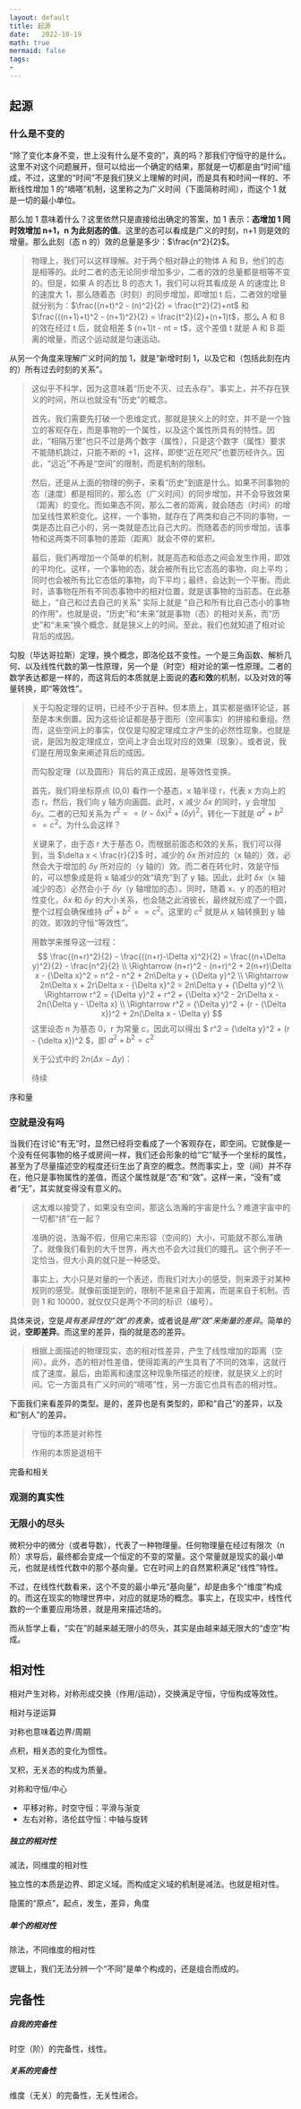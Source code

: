```yaml
---
layout: default
title: 起源
date:   2022-10-19
math: true
mermaid: false
tags:
- 
---
```


## 起源



### 什么是不变的



“除了变化本身不变，世上没有什么是不变的”，真的吗？那我们守恒守的是什么。这里不对这个问题展开，但可以给出一个确定的结果，那就是一切都是由“时间”组成，不过，这里的“时间”不是我们狭义上理解的时间，而是具有和时间一样的、不断线性增加 1 的“嘀嗒”机制，这里称之为广义时间（下面简称时间），而这个 1 就是一切的最小单位。

那么加 1 意味着什么？这里依然只是直接给出确定的答案，加 1 表示：**态增加 1 同时效增加 n+1，n 为此刻态的值**。这里的态可以看成是广义的时刻，n+1 则是效的增量。那么此刻（态 n 的）效的总量是多少：$\frac{n^2}{2}$。

>物理上，我们可以这样理解。对于两个相对静止的物体 A 和 B，他们的态是相等的。此时二者的态无论同步增加多少，二者的效的总量都是相等不变的。但是，如果 A 的态比 B 的态大 1，我们可以将其看成是 A 的速度比 B 的速度大 1，那么随着态（时刻）的同步增加，即增加 t 后，二者效的增量就分别为：$\frac{(n+t)^2 - (n)^2}{2} = \frac{t^2}{2}+nt$ 和 $\frac{((n+1)+t)^2 - (n+1)^2}{2} = \frac{t^2}{2}+(n+1)t$，那么 A 和 B 的效在经过 t 后，就会相差 $ (n+1)t - nt = t$，这个差值 t 就是 A 和 B 距离的增量，而这个运动就是匀速运动。

从另一个角度来理解广义时间的加 1，就是“新增时刻 1，以及它和（包括此刻在内的）所有过去时刻的关系”。

> 这似乎不科学，因为这意味着“历史不灭、过去永存”。事实上，并不存在狭义的时间，所以也就没有“历史”的概念。
>
> 首先，我们需要先打破一个思维定式，那就是狭义上的时空，并不是一个独立的客观存在，而是事物的一个属性，以及这个属性所具有的特性。因此，“相隔万里”也只不过是两个数字（属性），只是这个数字（属性）要求不能随机跳过，只能不断的 +1，这样，即使“近在咫尺”也要历经许久。因此，“远近”不再是“空间”的限制，而是机制的限制。
>
> 然后，还是从上面的物理的例子，来看“历史”到底是什么。如果不同事物的态（速度）都是相同的，那么态（广义时间）的同步增加，并不会导致效果（距离）的变化。而如果态不同，那么二者的距离，就会随态（时间）的增加呈线性累积变化。这样，一个事物，就存在了两类和自己不同的事物，一类是态比自己小的，另一类就是态比自己大的。而随着态的同步增加，该事物和这两类不同事物的差距（距离）就会不停的累积。
>
> 最后，我们再增加一个简单的机制，就是高态和低态之间会发生作用，即效的平均化。这样，一个事物的态，就会被所有比它态高的事物，向上平均；同时也会被所有比它态低的事物，向下平均；最终，会达到一个平衡。而此时，该事物在所有不同态事物中的相对位置，就是该事物的当前态。在此基础上，“自己和过去自己的关系” 实际上就是 "自己和所有比自己态小的事物的作用"。也就是说，“历史”和“未来”就是事物（态）的相对关系，而“历史”和“未来”换个概念，就是狭义上的时间。至此，我们也就知道了相对论背后的成因。

勾股（毕达哥拉斯）定理，换个概念，即洛伦兹不变性。一个是三角函数、解析几何、以及线性代数的第一性原理，另一个是（时空）相对论的第一性原理。二者的数学表达都是一样的，而这背后的本质就是上面说的**态**和**效**的机制，以及对效的等量转换，即“等效性”。

>关于勾股定理的证明，已经不少于百种。但本质上，其实都是循环论证，甚至是本末倒置。因为这些论证都是基于图形（空间事实）的拼接和重组。然而，这些空间上的事实，仅仅是勾股定理成立才产生的必然性现象。也就是说，是因为股定理成立，空间上才会出现对应的效果（现象）。或者说，我们是在用现象来阐述背后的成因。
>
>而勾股定理（以及圆形）背后的真正成因，是等效性变换。
>
>首先，我们将坐标原点 (0,0) 看作一个基态，x 轴半径 r，代表 x 方向上的态 r。然后，我们向 y 轴方向画圆。此时，x 减少 $\delta x$ 的同时，y 会增加 $\delta y$。二者的已知关系为 $r^2 == (r-\delta x)^2 + (\delta y)^2$，转化一下就是 $a^2+b^2==c^2$。为什么会这样？
>
>关键来了，由于态 r 大于基态 0，而根据前面态和效的关系，我们可以得到，当 $\delta x < \frac{r}{2}$ 时，减少的 $\delta x$ 所对应的（x 轴的）效，必然会大于增加的 $\delta y$ 所对应的（y 轴的）效。而二者在转化时，效是守恒的，可以想象成是将 x 轴减少的效“填充”到了 y 轴。因此，此时 $\delta x$（x 轴减少的态）必然会小于 $\delta y$（y 轴增加的态）。同时，随着 x、y 的态的相对性变化，$\delta x$ 和 $\delta y$ 的大小关系，也会随之此消彼长，最终就形成了一个圆，整个过程会确保维持 $a^2+b^2==c^2$。这里的 $c^2$ 就是从 x 轴转换到 y 轴的效。即效的守恒“等效性”。
>
>用数学来推导这一过程：
>$$
>\frac{(n+r)^2}{2} - \frac{((n+r)-\Delta x)^2}{2} = \frac{(n+\Delta y)^2}{2} - \frac{n^2}{2} \\
>\Rightarrow (n+r)^2 - (n+r)^2 + 2(n+r)\Delta x - {\Delta x}^2 = n^2 - n^2 + 2n\Delta y + {\Delta y}^2 \\
>\Rightarrow 2n\Delta x + 2r\Delta x - {\Delta x}^2 = 2n\Delta y + {\Delta y}^2 \\
>\Rightarrow r^2 = {\Delta y}^2 + r^2 + {\Delta x}^2 - 2r\Delta x - 2n(\Delta y - \Delta x) \\
>\Rightarrow r^2 = {\Delta y}^2 + (r - {\Delta x})^2 + 2n(\Delta x - \Delta y)
>$$
>这里设态 n 为基态 0，r 为常量 c，因此可以得出 $ r^2 = {\delta y}^2 + (r - {\delta x})^2 $，即 $a^2+b^2=c^2$
>
>关于公式中的 $2n(\Delta x - \Delta y)$：
>
>待续

序和量



### 空就是没有吗



当我们在讨论“有无”时，显然已经将空看成了一个客观存在，即空间。它就像是一个没有任何事物的格子或房间一样，我们还会形象的给“它”赋予一个坐标的属性，甚至为了尽量描述空的程度还衍生出了真空的概念。然而事实上，空（间）并不存在，他只是事物属性的差值，而这个属性就是“态”和“效”。这样一来，“没有”或者“无”，其实就变得没有意义的。

> 这太难以接受了，如果没有空间，那这么浩瀚的宇宙是什么？难道宇宙中的一切都“挤”在一起？
>
> 准确的说，浩瀚不假，但用它来形容（空间的）大小，可能就不那么准确了。就像我们看到的大千世界，再大也不会大过我们的瞳孔。这个例子不一定恰当，但大小真的就只是一种感受。
>
> 事实上，大小只是对量的一个表述，而我们对大小的感受，则来源于对某种规则的感受。就像前面提到的，限制不是来自于距离，而是来自于机制。否则 1 和 10000，就仅仅只是两个不同的标识（编号）。

具体来说，空是*具有差异性的“效”的表象*，或者说是*用“效”来衡量的差异*。简单的说，**空即差异**。而这里的差异，指的就是态的差异。

> 根据上面描述的物理现实，态的相对性差异，产生了线性增加的距离（空间）。此外，态的相对性差值，使得距离的产生具有了不同的效率，这就行成了速度。最后，由距离和速度这种现象所描述的规律，就是狭义上的时间。它一方面具有广义时间的“嘀嗒”性，另一方面它也具有态的相对性。

下面我们来看差异的类型。是的，差异也是有类型的，即和“自己”的差异，以及和“别人”的差异。

> 守恒的本质是对称性
>
> 作用的本质是退相干

完备和相关



### 观测的真实性







### 无限小的尽头

微积分中的微分（或者导数），代表了一种物理量。任何物理量在经过有限次（n阶）求导后，最终都会变成一个恒定的不变的常量。这个常量就是现实的最小单元，也就是线性代数中的那个基向量。它在时间上的自然累积满足“线性”特性。

不过，在线性代数看来，这个不变的最小单元“基向量”，却是由多个“维度”构成的。而这在现实的物理世界中，对应的就是场的概念。事实上，在现实中，线性代数的一个重要应用场景，就是用来描述场的。

而从哲学上看，“实在”的越来越无限小的尽头，其实是由越来越无限大的“虚空”构成。



## 相对性

相对产生对称，对称形成交换（作用/运动），交换满足守恒，守恒构成等效性。

相对与逆运算

对称也意味着边界/周期

点积，相关态的变化为惯性。

叉积，无关态的构成为质量。

对称和守恒/中心

* 平移对称，时空守恒：平滑与渐变
* 左右对称，洛伦兹守恒：中轴与旋转



##### 独立的相对性

减法，同维度的相对性

独立性的本质是边界、即定义域。而构成定义域的机制是减法。也就是相对性。

隐匿的“原点”，起点，发生，差异，角度



##### 单个的相对性

除法，不同维度的相对性

逻辑上，我们无法分辨一个“不同”是单个构成的，还是组合而成的。



## 完备性



##### 自我的完备性

时空（阶）的完备性，线性。



##### 关系的完备性

维度（无关）的完备性，无关性闭合。

